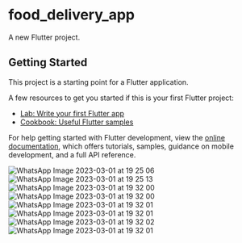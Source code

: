 # food_delivery_app

A new Flutter project.

## Getting Started

This project is a starting point for a Flutter application.

A few resources to get you started if this is your first Flutter project:

- [Lab: Write your first Flutter app](https://docs.flutter.dev/get-started/codelab)
- [Cookbook: Useful Flutter samples](https://docs.flutter.dev/cookbook)

For help getting started with Flutter development, view the
[online documentation](https://docs.flutter.dev/), which offers tutorials,
samples, guidance on mobile development, and a full API reference.


![WhatsApp Image 2023-03-01 at 19 25 06](https://user-images.githubusercontent.com/120441699/222168720-7d753b82-7052-433a-9713-5c8fabbe3ce6.jpg)
![WhatsApp Image 2023-03-01 at 19 25 13](https://user-images.githubusercontent.com/120441699/222170313-a486d8fe-3c0e-4643-91a1-78285ca3f306.jpg)
![WhatsApp Image 2023-03-01 at 19 32 00](https://user-images.githubusercontent.com/120441699/222170724-cca3c978-d70b-44fc-8147-b354205d35a1.jpg)
![WhatsApp Image 2023-03-01 at 19 32 00](https://user-images.githubusercontent.com/120441699/222171090-76453bb2-4333-4d51-a0cd-3d8c15c8d4c2.jpg)
![WhatsApp Image 2023-03-01 at 19 32 01](https://user-images.githubusercontent.com/120441699/222171589-5f7b59e5-d4ea-48f1-8831-57d8dd402e7c.jpg)
![WhatsApp Image 2023-03-01 at 19 32 01](https://user-images.githubusercontent.com/120441699/222171843-492e2bba-3ee8-4328-a637-b203dc736f2c.jpg)
![WhatsApp Image 2023-03-01 at 19 32 02](https://user-images.githubusercontent.com/120441699/222172077-3068d7bc-3588-42fb-a37d-2c26f739a209.jpg)
![WhatsApp Image 2023-03-01 at 19 32 01](https://user-images.githubusercontent.com/120441699/222172272-f740ceb9-635b-4cd5-9709-0ae712f02e79.jpg)








